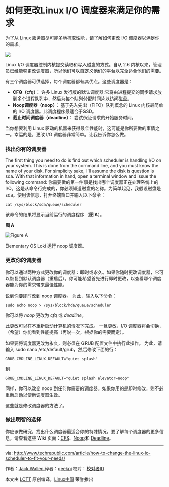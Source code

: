 如何更改Linux I/O 调度器来满足你的需求
============================================================

为了从 Linux 服务器尽可能多地榨取性能，请了解如何更改 I/O 调度器以满足你的需求。

 ![](http://tr1.cbsistatic.com/hub/i/r/2016/05/04/f765c3c7-ee08-4f3a-876a-66137ad4e6df/resize/770x/131c6931386ecf37104e8ada8d01e903/hackershero.jpg) 


Linux I/O 调度器控制内核提交读取和写入磁盘的方式。自从 2.6 内核以来，管理员已经能够更改调度器，所以他们可以自定义他们的平台以完全适合他们的需要。

有三个调度器可供选择，每个调度器都有其优点。这些调度器是：

*   **CFQ（cfq）：** 许多 Linux 发行版的默认调度器;它将由进程提交的同步请求放到多个进程队列中，然后为每个队列分配时间片以访问磁盘。
*   **Noop调度器（noop）：** 基于先入先出（FIFO）队列概念的 Linux 内核最简单的 I/O 调度器。此调度程序最适合于SSD。
*   **截止时间调度器（deadline）：** 尝试保证请求的开始服务时间。


当你想要利用 Linux 驱动的机器来获得最佳性能时，这可能是你所要做的事情之一。幸运的是，更改 I/O 调度器非常简单。让我告诉你怎么做。

### 找出你有的调度器

The first thing you need to do is find out which scheduler is handling I/O on your system. This is done from the command line, and you must know the name of your disk. For simplicity sake, I'll assume the disk is question is sda. With that information in hand, open a terminal window and issue the following command:
你需要做的第一件事是找出哪个调度器正在处理系统上的 I/O。这是从命令行完成的，你必须知道磁盘的名称。为简单起见，我假设磁盘是 sda。使用该信息，打开终端窗口并输入以下命令：

```
cat /sys/block/sda/queue/scheduler
```

该命令的结果将显示当前运行的调度程序（**图 A**）。

**图 A**

 ![Figure A](http://tr3.cbsistatic.com/hub/i/2017/01/03/abba7f22-3252-4b76-91c0-bb15630fd42c/6b4a6d971202b70926b2d991e6c9afe3/schedulera.jpg) 

Elementary OS Loki 运行 noop 调度器。

### 更改你的调度器

你可以通过两种方式更改你的调度器：即时或永久。如果你随时更改调度器，它可以恢复到默认调度器（重启后）。你可能希望首先进行即时更改，以查看哪个调度器能为你的需求带来最佳性能。

说到你要即时改到 noop 调度器。 为此，输入以下命令：

```
sudo echo noop > /sys/block/hda/queue/scheduler
```

你可以将 _noop_ 更改为 _cfq_  或 _deadline_。

此更改可以在不重新启动计算机的情况下完成。 一旦更改，I/O 调度器将会切换，（希望）你能看到性能提高（再说一次，根据你的需要而定）。

如果要将调度器更改为永久，则必须在 GRUB 配置文件中执行此操作。 为此，请输入 sudo nano /etc/default/grub，然后修改下面的行：

```
GRUB_CMDLINE_LINUX_DEFAULT="quiet splash"
```

到

```
GRUB_CMDLINE_LINUX_DEFAULT="quiet splash elevator=noop"
```

同样，你可以改变 noop 到任何你需要的调度器。如果你用的是即时修改，则不必重新启动以使新调度器生效。

这些就是修改调度器的方法了。

### 做出明智的选择

你应该做研究，找出什么调度器最适合你的特殊情况。要了解每个调度器的更多信息，请查看这些 Wiki 页面：[CFS][7]、[Noop][8]和 [Deadline][9]。


--------------------------------------------------------------------------------

via: http://www.techrepublic.com/article/how-to-change-the-linux-io-scheduler-to-fit-your-needs/

作者：[Jack Wallen ][a]
译者：[geekpi](https://github.com/geekpi)
校对：[校对者ID](https://github.com/校对者ID)

本文由 [LCTT](https://github.com/LCTT/TranslateProject) 原创编译，[Linux中国](https://linux.cn/) 荣誉推出

[a]:http://www.techrepublic.com/meet-the-team/us/jack-wallen/
[1]:http://www.techrepublic.com/article/why-the-earliest-open-source-licenses-are-still-the-most-relevant/
[2]:http://www.techrepublic.com/article/raspberry-pi-in-2017-new-boards-new-oses-and-more/
[3]:http://www.techrepublic.com/article/open-source-predictions-for-2017/
[4]:http://www.techrepublic.com/newsletters/
[5]:http://www.techrepublic.com/article/how-to-change-the-linux-io-scheduler-to-fit-your-needs/#postComments
[6]:http://www.techrepublic.com/article/open-source-predictions-for-2017/
[7]:https://en.wikipedia.org/wiki/Completely_Fair_Scheduler
[8]:https://en.wikipedia.org/wiki/Noop_scheduler
[9]:https://en.wikipedia.org/wiki/Deadline_scheduler
[10]:http://intent.cbsi.com/redir?tag=medc-content-top-leaderboard&siteId=11&rsid=cbsitechrepublicsite&pagetype=article&sl=en&sc=us&topicguid=0aed1ce4-8606-11e2-a661-024c619f5c3d&assetguid=b1120b55-9a41-4a43-b0c6-23f7beb58c5b&assettype=content_article&ftag_cd=LGN3588bd2&devicetype=desktop&viewguid=d21156e0-d86f-11e6-85ae-35117859b3ea&q=&ctype=docids;promo&cval=33159110;7205&ttag=&ursuid=&bhid=&destUrl=http%3A%2F%2Fwww.techrepublic.com%2Fresource-library%2Fwhitepapers%2Fthe-web-developer-bootcamp%2F%3Fpromo%3D7205%26ftag%3DLGN3588bd2%26cval%3Dcontent-top-leaderboard
[11]:http://intent.cbsi.com/redir?tag=medc-content-top-leaderboard&siteId=11&rsid=cbsitechrepublicsite&pagetype=article&sl=en&sc=us&topicguid=0aed1ce4-8606-11e2-a661-024c619f5c3d&assetguid=b1120b55-9a41-4a43-b0c6-23f7beb58c5b&assettype=content_article&ftag_cd=LGN3588bd2&devicetype=desktop&viewguid=d21156e0-d86f-11e6-85ae-35117859b3ea&q=&ctype=docids;promo&cval=33159110;7205&ttag=&ursuid=&bhid=&destUrl=http%3A%2F%2Fwww.techrepublic.com%2Fresource-library%2Fwhitepapers%2Fthe-web-developer-bootcamp%2F%3Fpromo%3D7205%26ftag%3DLGN3588bd2%26cval%3Dcontent-top-leaderboard
[12]:http://www.techrepublic.com/rssfeeds/topic/data-centers/
[13]:http://www.techrepublic.com/meet-the-team/us/jack-wallen/
[14]:https://twitter.com/intent/user?screen_name=jlwallen
